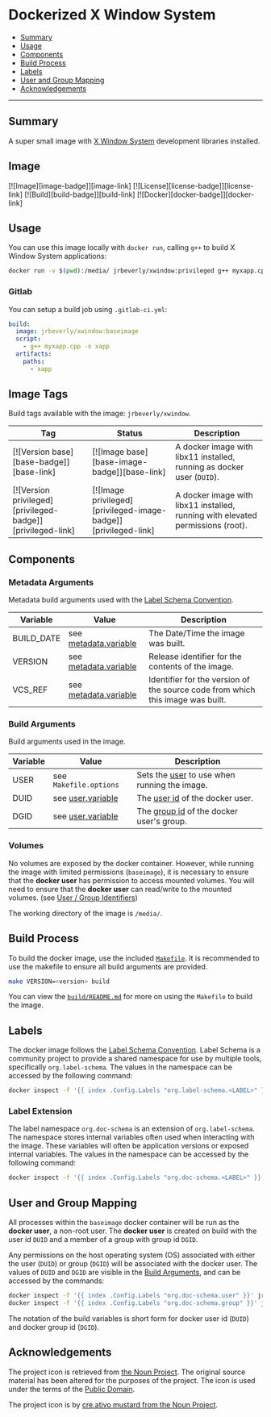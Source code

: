 # Dockerized X Window System

 * [Summary](#summary)
 * [Usage](#usage)
 * [Components](#components)
 * [Build Process](#build-process)
 * [Labels](#labels)
 * [User and Group Mapping](#user-and-group-mapping)
 * [Acknowledgements](#acknowledgements)

---

## Summary

A super small image with [X Window System](https://www.x.org/wiki/) development libraries installed.

## Image

[![Image][image-badge]][image-link]
[![License][license-badge]][license-link]
[![Build][build-badge]][build-link]
[![Docker][docker-badge]][docker-link]

## Usage

You can use this image locally with `docker run`, calling `g++` to build X Window System applications:

```bash
docker run -v $(pwd):/media/ jrbeverly/xwindow:privileged g++ myxapp.cpp -o xapp
```

### Gitlab

You can setup a build job using `.gitlab-ci.yml`:

```yaml
build:
  image: jrbeverly/xwindow:baseimage
  script:
    - g++ myxapp.cpp -o xapp
  artifacts:
    paths:
      - xapp
```

## Image Tags

Build tags available with the image: `jrbeverly/xwindow`.

| Tag | Status | Description |
| --- | ------ | ----------- |
| [![Version base][base-badge]][base-link] | [![Image base][base-image-badge]][base-link] | A docker image with libx11 installed, running as docker user (`DUID`). |
| [![Version privileged][privileged-badge]][privileged-link] | [![Image privileged][privileged-image-badge]][privileged-link] | A docker image with libx11 installed, running with elevated permissions (root). |

## Components

### Metadata Arguments

Metadata build arguments used with the [Label Schema Convention](http://label-schema.org).

| Variable | Value | Description |
| -------- | ----- |------------ |
| BUILD_DATE | see [metadata.variable](build/Makefile.metadata.variable) | The Date/Time the image was built. |
| VERSION | see [metadata.variable](build/Makefile.metadata.variable) | Release identifier for the contents of the image. |
| VCS_REF | see [metadata.variable](build/Makefile.metadata.variable) | Identifier for the version of the source code from which this image was built. |

### Build Arguments

Build arguments used in the image.

| Variable | Value | Description |
| -------- | ------- |------------ |
| USER | see `Makefile.options` | Sets the [user](http://www.linfo.org/uid.html) to use when running the image. |
| DUID | see [user.variable](info/Makefile.user.variable) | The [user id](http://www.linfo.org/uid.html) of the docker user. |
| DGID | see [user.variable](info/Makefile.user.variable) | The [group id](http://www.linfo.org/uid.html) of the docker user's group. |

### Volumes

No volumes are exposed by the docker container. However, while running the image with limited permissions (`baseimage`), it is necessary to ensure that the **docker user** has permission to access mounted volumes. You will need to ensure that the **docker user** can read/write to the mounted volumes. (see [User / Group Identifiers](#user-and-group-mapping))

The working directory of the image is `/media/`.

## Build Process

To build the docker image, use the included [`Makefile`](build/Makefile). It is recommended to use the makefile to ensure all build arguments are provided.

```bash
make VERSION=<version> build
```

You can view the [`build/README.md`](build/README.md) for more on using the `Makefile` to build the image.

## Labels

The docker image follows the [Label Schema Convention](http://label-schema.org). Label Schema is a community project to provide a shared namespace for use by multiple tools, specifically `org.label-schema`. The values in the namespace can be accessed by the following command:

```bash
docker inspect -f '{{ index .Config.Labels "org.label-schema.<LABEL>" }}' jrbeverly/xwindow:<TAG>
```

### Label Extension

The label namespace `org.doc-schema` is an extension of `org.label-schema`. The namespace stores internal variables often used when interacting with the image. These variables will often be application versions or exposed internal variables. The values in the namespace can be accessed by the following command:

```bash
docker inspect -f '{{ index .Config.Labels "org.doc-schema.<LABEL>" }}' jrbeverly/xwindow:<TAG>
```

## User and Group Mapping

All processes within the `baseimage` docker container will be run as the **docker user**, a non-root user. The **docker user** is created on build with the user id `DUID` and a member of a group with group id `DGID`.

Any permissions on the host operating system (OS) associated with either the user (`DUID`) or group (`DGID`) will be associated with the docker user. The values of `DUID` and `DGID` are visible in the [Build Arguments](#build-arguments), and can be accessed by the commands:

```bash
docker inspect -f '{{ index .Config.Labels "org.doc-schema.user" }}' jrbeverly/xwindow:baseimage
docker inspect -f '{{ index .Config.Labels "org.doc-schema.group" }}' jrbeverly/xwindow:baseimage
```

The notation of the build variables is short form for docker user id (`DUID`) and docker group id (`DGID`).

## Acknowledgements

The project icon is retrieved from [the Noun Project](docs/icon/icon.json). The original source material has been altered for the purposes of the project. The icon is used under the terms of the [Public Domain](https://creativecommons.org/publicdomain/zero/1.0/).

The project icon is by [cre.ativo mustard from the Noun Project](https://thenounproject.com/term/docker/676618/).